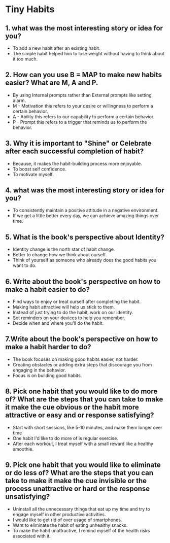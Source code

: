# Tiny Habits

## **1. what was the most interesting story or idea for you?**

- To add a new habit after an existing habit.
- The simple habit helped him to lose weight without having to think about it too much.

## **2. How can you use B = MAP to make new habits easier? What are M, A and P.**

- By using Internal prompts rather than External prompts like setting alarm.
- M - Motivation this refers to your desire or willingness to perform a certain behavior.
- A - Ability this refers to our capability to perform a certain behavior.
- P - Prompt this refers to a trigger that reminds us to perform the behavior.

## **3. Why it is important to "Shine" or Celebrate after each successful completion of habit?**

- Because, it makes the habit-building process more enjoyable.
- To boost self confidence.
- To motivate myself.

## **4. what was the most interesting story or idea for you?**

- To consistently maintain a positive attitude in a negative environment.
- If we get a little better every day, we can achieve amazing things over time.

## **5. What is the book's perspective about Identity?**

- Identity change is the north star of habit change.
- Better to change how we think about ourself.
- Think of yourself as someone who already does the good habits you want to do.

## **6. Write about the book's perspective on how to make a habit easier to do?**

- Find ways to enjoy or treat ourself after completing the habit.
- Making habit attractive will help us stick to them.
- Instead of just trying to do the habit, work on our identity.
- Set reminders on your devices to help you remember.
- Decide when and where you'll do the habit.

## **7.Write about the book's perspective on how to make a habit harder to do?**

- The book focuses on making good habits easier, not harder.
- Creating obstacles or adding extra steps that discourage you from engaging in the behavior.
- Focus is on building good habits.

## **8. Pick one habit that you would like to do more of? What are the steps that you can take to make it make the cue obvious or the habit more attractive or easy and or response satisfying?**

- Start with short sessions, like 5-10 minutes, and make them longer over time
- One habit I'd like to do more of is regular exercise.
- After each workout, I treat myself with a small reward like a healthy smoothie.

## **9. Pick one habit that you would like to eliminate or do less of? What are the steps that you can take to make it make the cue invisible or the process unattractive or hard or the response unsatisfying?**

- Uninstall all the unnecessary things that eat up my time and try to engage myself in other productive activities.
- I would like to get rid of over usage of smartphones.
- Want to eliminate the habit of eating unhealthy snacks.
- To make the habit unattractive, I remind myself of the health risks associated with it.
